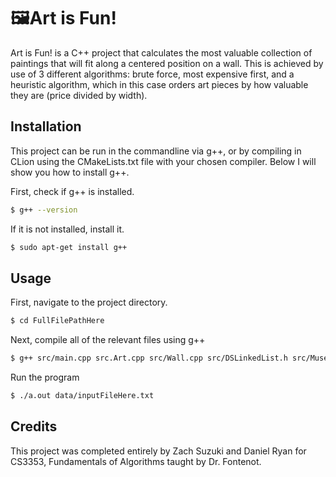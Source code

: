 # 🖼Art is Fun!

Art is Fun! is a C++ project that calculates the most valuable collection of paintings that will fit along a centered position on a wall. This is achieved by use of 3 different algorithms: brute force, most expensive first, and a heuristic algorithm, which in this case orders art pieces by how valuable they are (price divided by width).

## Installation

This project can be run in the commandline via g++, or by compiling in CLion using the CMakeLists.txt file with your chosen compiler. Below I will show you how to install g++. 

First, check if g++ is installed. 
```bash
$ g++ --version
```
If it is not installed, install it. 
```bash
$ sudo apt-get install g++
```

## Usage

First, navigate to the project directory.
```bash
$ cd FullFilePathHere
```
Next, compile all of the relevant files using g++
```bash
$ g++ src/main.cpp src.Art.cpp src/Wall.cpp src/DSLinkedList.h src/Museum.cpp src.Algorithm.cpp
```
Run the program
```bash
$ ./a.out data/inputFileHere.txt
```

## Credits
This project was completed entirely by Zach Suzuki and Daniel Ryan for CS3353, Fundamentals of Algorithms taught by Dr. Fontenot.
